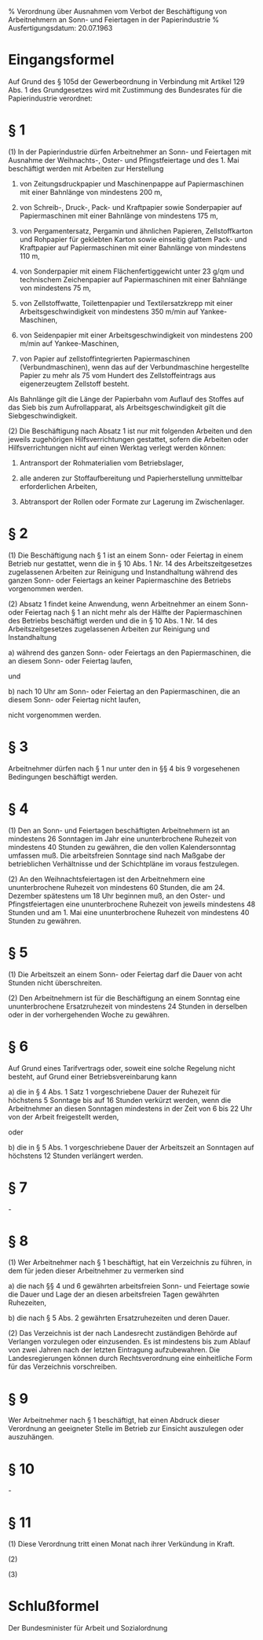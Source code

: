 % Verordnung über Ausnahmen vom Verbot der Beschäftigung von Arbeitnehmern an Sonn- und Feiertagen in der Papierindustrie
% Ausfertigungsdatum: 20.07.1963
 
# Eingangsformel

Auf Grund des § 105d der Gewerbeordnung in Verbindung mit Artikel 129 Abs. 1 des Grundgesetzes wird mit Zustimmung des Bundesrates für die Papierindustrie verordnet:

# § 1

(1) In der Papierindustrie dürfen Arbeitnehmer an Sonn- und Feiertagen mit Ausnahme der Weihnachts-, Oster- und Pfingstfeiertage und des 1. Mai beschäftigt werden mit Arbeiten zur Herstellung

1. von Zeitungsdruckpapier und Maschinenpappe auf Papiermaschinen mit einer Bahnlänge von mindestens 200 m,

2. von Schreib-, Druck-, Pack- und Kraftpapier sowie Sonderpapier auf Papiermaschinen mit einer Bahnlänge von mindestens 175 m,

3. von Pergamentersatz, Pergamin und ähnlichen Papieren, Zellstoffkarton und Rohpapier für geklebten Karton sowie einseitig glattem Pack- und Kraftpapier auf Papiermaschinen mit einer Bahnlänge von mindestens 110 m,

4. von Sonderpapier mit einem Flächenfertiggewicht unter 23 g/qm und technischem Zeichenpapier auf Papiermaschinen mit einer Bahnlänge von mindestens 75 m,

5. von Zellstoffwatte, Toilettenpapier und Textilersatzkrepp mit einer Arbeitsgeschwindigkeit von mindestens 350 m/min auf Yankee-Maschinen,

6. von Seidenpapier mit einer Arbeitsgeschwindigkeit von mindestens 200 m/min auf Yankee-Maschinen,

7. von Papier auf zellstoffintegrierten Papiermaschinen (Verbundmaschinen), wenn das auf der Verbundmaschine hergestellte Papier zu mehr als 75 vom Hundert des Zellstoffeintrags aus eigenerzeugtem Zellstoff besteht.

Als Bahnlänge gilt die Länge der Papierbahn vom Auflauf des Stoffes auf das Sieb bis zum Aufrollapparat, als Arbeitsgeschwindigkeit gilt die Siebgeschwindigkeit.

(2) Die Beschäftigung nach Absatz 1 ist nur mit folgenden Arbeiten und den jeweils zugehörigen Hilfsverrichtungen gestattet, sofern die Arbeiten oder Hilfsverrichtungen nicht auf einen Werktag verlegt werden können:

1. Antransport der Rohmaterialien vom Betriebslager,

2. alle anderen zur Stoffaufbereitung und Papierherstellung unmittelbar erforderlichen Arbeiten,

3. Abtransport der Rollen oder Formate zur Lagerung im Zwischenlager.

# § 2

(1) Die Beschäftigung nach § 1 ist an einem Sonn- oder Feiertag in einem Betrieb nur gestattet, wenn die in § 10 Abs. 1 Nr. 14 des Arbeitszeitgesetzes zugelassenen Arbeiten zur Reinigung und Instandhaltung während des ganzen Sonn- oder Feiertags an keiner Papiermaschine des Betriebs vorgenommen werden.

(2) Absatz 1 findet keine Anwendung, wenn Arbeitnehmer an einem Sonn- oder Feiertag nach § 1 an nicht mehr als der Hälfte der Papiermaschinen des Betriebs beschäftigt werden und die in § 10 Abs. 1 Nr. 14 des Arbeitszeitgesetzes zugelassenen Arbeiten zur Reinigung und Instandhaltung

a) während des ganzen Sonn- oder Feiertags an den Papiermaschinen, die an diesem Sonn- oder Feiertag laufen,

und

b) nach 10 Uhr am Sonn- oder Feiertag an den Papiermaschinen, die an diesem Sonn- oder Feiertag nicht laufen,

nicht vorgenommen werden.

# § 3

Arbeitnehmer dürfen nach § 1 nur unter den in §§ 4 bis 9 vorgesehenen Bedingungen beschäftigt werden.

# § 4

(1) Den an Sonn- und Feiertagen beschäftigten Arbeitnehmern ist an mindestens 26 Sonntagen im Jahr eine ununterbrochene Ruhezeit von mindestens 40 Stunden zu gewähren, die den vollen Kalendersonntag umfassen muß. Die arbeitsfreien Sonntage sind nach Maßgabe der betrieblichen Verhältnisse und der Schichtpläne im voraus festzulegen.

(2) An den Weihnachtsfeiertagen ist den Arbeitnehmern eine ununterbrochene Ruhezeit von mindestens 60 Stunden, die am 24. Dezember spätestens um 18 Uhr beginnen muß, an den Oster- und Pfingstfeiertagen eine ununterbrochene Ruhezeit von jeweils mindestens 48 Stunden und am 1. Mai eine ununterbrochene Ruhezeit von mindestens 40 Stunden zu gewähren.

# § 5

(1) Die Arbeitszeit an einem Sonn- oder Feiertag darf die Dauer von acht Stunden nicht überschreiten.

(2) Den Arbeitnehmern ist für die Beschäftigung an einem Sonntag eine ununterbrochene Ersatzruhezeit von mindestens 24 Stunden in derselben oder in der vorhergehenden Woche zu gewähren.

# § 6

Auf Grund eines Tarifvertrags oder, soweit eine solche Regelung nicht besteht, auf Grund einer Betriebsvereinbarung kann

a) die in § 4 Abs. 1 Satz 1 vorgeschriebene Dauer der Ruhezeit für höchstens 5 Sonntage bis auf 16 Stunden verkürzt werden, wenn die Arbeitnehmer an diesen Sonntagen mindestens in der Zeit von 6 bis 22 Uhr von der Arbeit freigestellt werden,

oder

b) die in § 5 Abs. 1 vorgeschriebene Dauer der Arbeitszeit an Sonntagen auf höchstens 12 Stunden verlängert werden.

# § 7

\-

# § 8

(1) Wer Arbeitnehmer nach § 1 beschäftigt, hat ein Verzeichnis zu führen, in dem für jeden dieser Arbeitnehmer zu vermerken sind

a) die nach §§ 4 und 6 gewährten arbeitsfreien Sonn- und Feiertage sowie die Dauer und Lage der an diesen arbeitsfreien Tagen gewährten Ruhezeiten,

b) die nach § 5 Abs. 2 gewährten Ersatzruhezeiten und deren Dauer.

(2) Das Verzeichnis ist der nach Landesrecht zuständigen Behörde auf Verlangen vorzulegen oder einzusenden. Es ist mindestens bis zum Ablauf von zwei Jahren nach der letzten Eintragung aufzubewahren. Die Landesregierungen können durch Rechtsverordnung eine einheitliche Form für das Verzeichnis vorschreiben.

# § 9

Wer Arbeitnehmer nach § 1 beschäftigt, hat einen Abdruck dieser Verordnung an geeigneter Stelle im Betrieb zur Einsicht auszulegen oder auszuhängen.

# § 10

\-

# § 11

(1) Diese Verordnung tritt einen Monat nach ihrer Verkündung in Kraft.

(2)

(3)

# Schlußformel

Der Bundesminister für Arbeit und Sozialordnung
